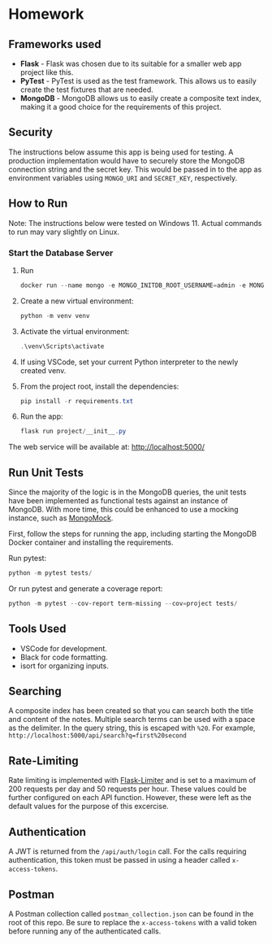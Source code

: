 # Homework

## Frameworks used

* **Flask** - Flask was chosen due to its suitable for a smaller web app project like this.
* **PyTest** - PyTest is used as the test framework. This allows us to easily create the test fixtures that are needed.
* **MongoDB** - MongoDB allows us to easily create a composite text index, making it a good choice for the requirements of this project.

## Security

The instructions below assume this app is being used for testing. A production implementation would have to securely store the MongoDB connection string and the secret key. This would be passed in to the app as environment variables using `MONGO_URI` and `SECRET_KEY`, respectively.

## How to Run

Note: The instructions below were tested on Windows 11. Actual commands to run may vary slightly on Linux.

### Start the Database Server

1. Run

    ```ps1
    docker run --name mongo -e MONGO_INITDB_ROOT_USERNAME=admin -e MONGO_INITDB_ROOT_PASSWORD=password -d -p 27017:27017 mongo:6.0.5
    ```

2. Create a new virtual environment:

    ```ps1
    python -m venv venv
    ```

3. Activate the virtual environment:

    ```ps1
    .\venv\Scripts\activate
    ```

4. If using VSCode, set your current Python interpreter to the newly created venv.

5. From the project root, install the dependencies:

    ```ps1
    pip install -r requirements.txt
    ```

6. Run the app:

    ```ps1
    flask run project/__init__.py
    ```

The web service will be available at: <http://localhost:5000/>

## Run Unit Tests

Since the majority of the logic is in the MongoDB queries, the unit tests have been implemented as functional tests against an instance of MongoDB. With more time, this could be enhanced to use a mocking instance, such as [MongoMock](https://github.com/mongomock/mongomock).

First, follow the steps for running the app, including starting the MongoDB Docker container and installing the requirements.

Run pytest:

```ps1
python -m pytest tests/
```

Or run pytest and generate a coverage report:

```ps1
python -m pytest --cov-report term-missing --cov=project tests/
```

## Tools Used

* VSCode for development.
* Black for code formatting.
* isort for organizing inputs.

## Searching

A composite index has been created so that you can search both the title and content of the notes. Multiple search terms can be used with a space as the delimiter. In the query string, this is escaped with `%20`. For example, `http://localhost:5000/api/search?q=first%20second`

## Rate-Limiting

Rate limiting is implemented with [Flask-Limiter](https://flask-limiter.readthedocs.io/en/stable/) and is set to a maximum of 200 requests per day and 50 requests per hour. These values could be further configured on each API function. However, these were left as the default values for the purpose of this excercise.

## Authentication

A JWT is returned from the `/api/auth/login` call. For the calls requiring authentication, this token must be passed in using a header called `x-access-tokens`.

## Postman

A Postman collection called `postman_collection.json` can be found in the root of this repo. Be sure to replace the `x-access-tokens` with a valid token before running any of the authenticated calls.
